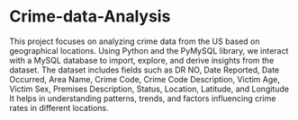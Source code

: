 # Crime-data-Analysis
This  project focuses on analyzing crime data from the US based on geographical locations. Using Python and the PyMySQL library, we interact with a MySQL database to import, explore, and derive insights from the dataset. 
The dataset includes fields such as DR NO, Date Reported, Date Occurred, Area Name, Crime Code, Crime Code Description, Victim Age, Victim Sex, Premises Description, Status, Location, Latitude, and Longitude 
It helps in understanding patterns, trends, and factors influencing crime rates in different locations.


